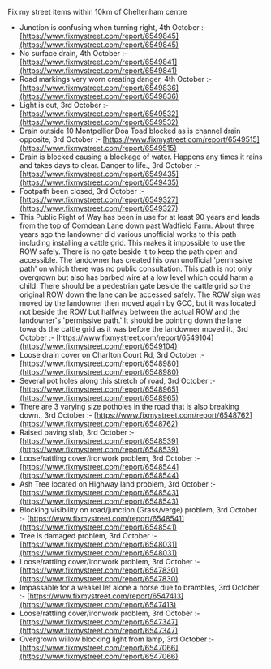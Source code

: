 Fix my street items within 10km of Cheltenham centre

<!-- fix_marker starts -->

- Junction is confusing when turning right, 4th October :- [https://www.fixmystreet.com/report/6549845](https://www.fixmystreet.com/report/6549845)
- No surface drain, 4th October :- [https://www.fixmystreet.com/report/6549841](https://www.fixmystreet.com/report/6549841)
- Road markings very worn creating danger, 4th October :- [https://www.fixmystreet.com/report/6549836](https://www.fixmystreet.com/report/6549836)
- Light is out, 3rd October :- [https://www.fixmystreet.com/report/6549532](https://www.fixmystreet.com/report/6549532)
- Drain outside 10 Montpellier Doa Toad blocked as is channel drain opposite, 3rd October :- [https://www.fixmystreet.com/report/6549515](https://www.fixmystreet.com/report/6549515)
- Drain is blocked causing a blockage of water. Happens any times it rains and takes days to clear. Danger to life., 3rd October :- [https://www.fixmystreet.com/report/6549435](https://www.fixmystreet.com/report/6549435)
- Footpath been closed, 3rd October :- [https://www.fixmystreet.com/report/6549327](https://www.fixmystreet.com/report/6549327)
- This Public Right of Way has been in use for at least 90 years and leads from the top of Corndean Lane down past Wadfield Farm. About three years ago the landowner did various unofficial works to this path including installing a cattle grid. This makes it impossible to use the ROW safely. There is no gate beside it to keep the path open and accessible. The landowner has created his own unofficial 'permissive path' on which there was no public consultation. This path is not only overgrown but also has barbed wire at a low level which could harm a child. There should be a pedestrian gate beside the cattle grid so the original ROW down the lane can be accessed safely. The ROW sign was moved by the landowner then moved again by GCC, but it was located not beside the ROW but halfway between the actual ROW and the landowner's 'permissive path.' It should be pointing down the lane towards the cattle grid as it was before the landowner moved it., 3rd October :- [https://www.fixmystreet.com/report/6549104](https://www.fixmystreet.com/report/6549104)
- Loose drain cover on Charlton Court Rd, 3rd October :- [https://www.fixmystreet.com/report/6548980](https://www.fixmystreet.com/report/6548980)
- Several pot holes along this stretch of road, 3rd October :- [https://www.fixmystreet.com/report/6548965](https://www.fixmystreet.com/report/6548965)
- There are 3 varying size potholes in the road that is also breaking down., 3rd October :- [https://www.fixmystreet.com/report/6548762](https://www.fixmystreet.com/report/6548762)
- Raised paving slab, 3rd October :- [https://www.fixmystreet.com/report/6548539](https://www.fixmystreet.com/report/6548539)
- Loose/rattling cover/ironwork problem, 3rd October :- [https://www.fixmystreet.com/report/6548544](https://www.fixmystreet.com/report/6548544)
- Ash Tree located on Highway land problem, 3rd October :- [https://www.fixmystreet.com/report/6548543](https://www.fixmystreet.com/report/6548543)
- Blocking visibility on road/junction (Grass/verge) problem, 3rd October :- [https://www.fixmystreet.com/report/6548541](https://www.fixmystreet.com/report/6548541)
- Tree is damaged problem, 3rd October :- [https://www.fixmystreet.com/report/6548031](https://www.fixmystreet.com/report/6548031)
- Loose/rattling cover/ironwork problem, 3rd October :- [https://www.fixmystreet.com/report/6547830](https://www.fixmystreet.com/report/6547830)
- Impassable for a weasel let alone a horse due to brambles, 3rd October :- [https://www.fixmystreet.com/report/6547413](https://www.fixmystreet.com/report/6547413)
- Loose/rattling cover/ironwork problem, 3rd October :- [https://www.fixmystreet.com/report/6547347](https://www.fixmystreet.com/report/6547347)
- Overgrown willow blocking light from lamp, 3rd October :- [https://www.fixmystreet.com/report/6547066](https://www.fixmystreet.com/report/6547066)

<!-- fix_marker ends -->